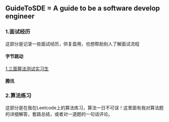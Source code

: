 ## GuideToSDE = A guide to be a software develop engineer

### 1.面试经历

这部分是记录一些面试经历，供复盘用，也想帮助别人了解面试流程

#### 	字节跳动

[1.三面算法测试实习生](https://github.com/1996Wanglei/GuideToSDE/blob/master/%E5%AD%97%E8%8A%82%E8%B7%B3%E5%8A%A8%E7%AE%97%E6%B3%95%E6%B5%8B%E8%AF%95%E5%AE%9E%E4%B9%A0%E7%94%9F%E9%9D%A2%E8%AF%95%E7%BB%8F%E5%8E%86.md)

#### 	腾讯

### 2.算法练习

这部分是在我在Leetcode上的算法练习，算法一日不可误！这里面有我对算法题的详细解答，套路总结，或者对一道题的一句话评论。




